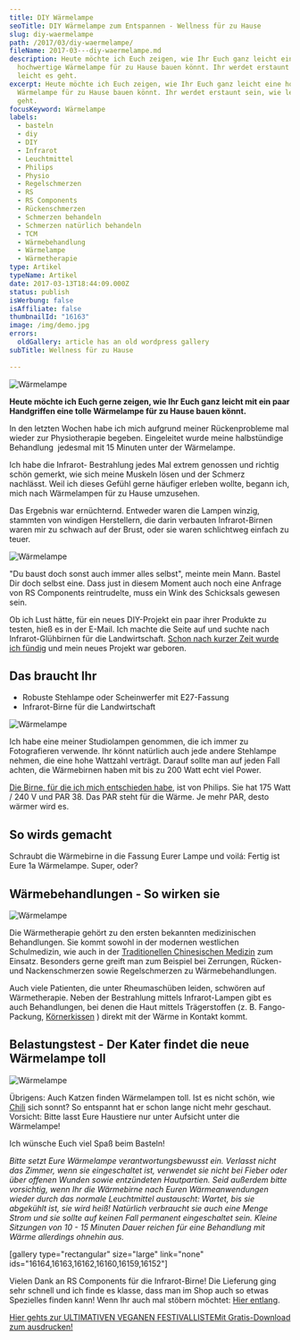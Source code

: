 ```yaml
---
title: DIY Wärmelampe
seoTitle: DIY Wärmelampe zum Entspannen - Wellness für zu Hause
slug: diy-waermelampe
path: /2017/03/diy-waermelampe/
fileName: 2017-03---diy-waermelampe.md
description: Heute möchte ich Euch zeigen, wie Ihr Euch ganz leicht eine
  hochwertige Wärmelampe für zu Hause bauen könnt. Ihr werdet erstaunt sein, wie
  leicht es geht.
excerpt: Heute möchte ich Euch zeigen, wie Ihr Euch ganz leicht eine hochwertige
  Wärmelampe für zu Hause bauen könnt. Ihr werdet erstaunt sein, wie leicht es
  geht.
focusKeyword: Wärmelampe
labels:
  - basteln
  - diy
  - DIY
  - Infrarot
  - Leuchtmittel
  - Philips
  - Physio
  - Regelschmerzen
  - RS
  - RS Components
  - Rückenschmerzen
  - Schmerzen behandeln
  - Schmerzen natürlich behandeln
  - TCM
  - Wärmebehandlung
  - Wärmelampe
  - Wärmetherapie
type: Artikel
typeName: Artikel
date: 2017-03-13T18:44:09.000Z
status: publish
isWerbung: false
isAffiliate: false
thumbnailId: "16163"
image: /img/demo.jpg
errors:
  oldGallery: article has an old wordpress gallery
subTitle: Wellness für zu Hause
  
---
```


![Wärmelampe](http://cardamonchai.com/wp-content/uploads/2017/03/33265715562_3bc6282887_z-640x427.jpg)

**Heute möchte ich Euch gerne zeigen, wie Ihr Euch ganz leicht mit ein paar
Handgriffen eine tolle Wärmelampe für zu Hause bauen könnt.**

In den letzten Wochen habe ich mich aufgrund meiner Rückenprobleme mal wieder
zur Physiotherapie begeben. Eingeleitet wurde meine halbstündige Behandlung
 jedesmal mit 15 Minuten unter der Wärmelampe.

Ich habe die Infrarot- Bestrahlung jedes Mal extrem genossen und richtig schön
gemerkt, wie sich meine Muskeln lösen und der Schmerz nachlässt. Weil ich dieses
Gefühl gerne häufiger erleben wollte, begann ich, mich nach Wärmelampen für zu
Hause umzusehen.

Das Ergebnis war ernüchternd. Entweder waren die Lampen winzig, stammten von
windigen Herstellern, die darin verbauten Infrarot-Birnen waren mir zu schwach
auf der Brust, oder sie waren schlichtweg einfach zu teuer.

![Wärmelampe](http://cardamonchai.com/wp-content/uploads/2017/03/33293076691_4c267e843d_z-640x427.jpg)

"Du baust doch sonst auch immer alles selbst", meinte mein Mann. Bastel Dir doch
selbst eine. Dass just in diesem Moment auch noch eine Anfrage von RS Components
reintrudelte, muss ein Wink des Schicksals gewesen sein.

Ob ich Lust hätte, für ein neues DIY-Projekt ein paar ihrer Produkte zu testen,
hieß es in der E-Mail. Ich machte die Seite auf und suchte nach
Infrarot-Glühbirnen für die Landwirtschaft.
[Schon nach kurzer Zeit wurde ich fündig](http://de.rs-online.com/web/c/beleuchtung/infrarotlampen/waermelampen/)
und mein neues Projekt war geboren.

## Das braucht Ihr

- Robuste Stehlampe oder Scheinwerfer mit E27-Fassung
- Infrarot-Birne für die Landwirtschaft

![Wärmelampe](http://cardamonchai.com/wp-content/uploads/2017/03/33265712062_77d9e31a90_z-640x427.jpg)

Ich habe eine meiner Studiolampen genommen, die ich immer zu Fotografieren
verwende. Ihr könnt natürlich auch jede andere Stehlampe nehmen, die eine hohe
Wattzahl verträgt. Darauf sollte man auf jeden Fall achten, die Wärmebirnen
haben mit bis zu 200 Watt echt viel Power.

[Die Birne, für die ich mich entschieden habe](http://de.rs-online.com/web/p/waermelampen/0743836/),
ist von Philips. Sie hat 175 Watt / 240 V und PAR 38. Das PAR steht für die
Wärme. Je mehr PAR, desto wärmer wird es.

## So wirds gemacht

Schraubt die Wärmebirne in die Fassung Eurer Lampe und voilá: Fertig ist Eure 1a
Wärmelampe. Super, oder?

## Wärmebehandlungen - So wirken sie

![Wärmelampe](http://cardamonchai.com/wp-content/uploads/2017/03/33265705792_1898125e4c_z-640x427.jpg)

Die Wärmetherapie gehört zu den ersten bekannten medizinischen Behandlungen. Sie
kommt sowohl in der modernen westlichen Schulmedizin, wie auch in der
[Traditionellen Chinesischen Medizin](/2014/11/auf-dem-weg-zur-tiefenentspannung/)
zum Einsatz. Besonders gerne greift man zum Beispiel bei Zerrungen, Rücken- und
Nackenschmerzen sowie Regelschmerzen zu Wärmebehandlungen.

Auch viele Patienten, die unter Rheumaschüben leiden, schwören auf
Wärmetherapie. Neben der Bestrahlung mittels Infrarot-Lampen gibt es auch
Behandlungen, bei denen die Haut mittels Trägerstoffen (z. B. Fango-Packung,
[Körnerkissen](/2015/09/diy-koernerkissen-naehanleitung/) ) direkt mit der Wärme
in Kontakt kommt.

## Belastungstest - Der Kater findet die neue Wärmelampe toll

![Wärmelampe](http://cardamonchai.com/wp-content/uploads/2017/03/33265709822_e3079e1107_z-640x427.jpg)

Übrigens: Auch Katzen finden Wärmelampen toll. Ist es nicht schön, wie
[Chili](/2012/08/ode-an-den-kater/) sich sonnt? So entspannt hat er schon lange
nicht mehr geschaut. Vorsicht: Bitte lasst Eure Haustiere nur unter Aufsicht
unter die Wärmelampe!

Ich wünsche Euch viel Spaß beim Basteln!

_Bitte setzt Eure Wärmelampe verantwortungsbewusst ein. Verlasst nicht das
Zimmer, wenn sie eingeschaltet ist, verwendet sie nicht bei Fieber oder über
offenen Wunden sowie entzündeten Hautpartien. Seid außerdem bitte vorsichtig,
wenn Ihr die Wärmebirne nach Euren Wärmeanwendungen wieder durch das normale
Leuchtmittel austauscht: Wartet, bis sie abgekühlt ist, sie wird heiß! Natürlich
verbraucht sie auch eine Menge Strom und sie sollte auf keinen Fall permanent
eingeschaltet sein. Kleine Sitzungen von 10 - 15 Minuten Dauer reichen für eine
Behandlung mit Wärme allerdings ohnehin aus._

[gallery type="rectangular" size="large" link="none"
ids="16164,16163,16162,16160,16159,16152"]

Vielen Dank an RS Components für die Infrarot-Birne! Die Lieferung ging sehr
schnell und ich finde es klasse, dass man im Shop auch so etwas Spezielles
finden kann! Wenn Ihr auch mal stöbern möchtet:
[Hier entlang](http://de.rs-online.com/web/).

[Hier gehts zur ULTIMATIVEN VEGANEN FESTIVALLISTEMit Gratis-Download zum ausdrucken!](/2015/03/die-ultimative-vegane-festivalliste)

  